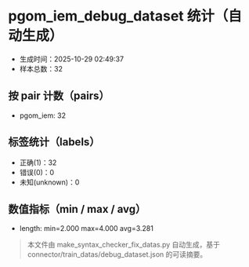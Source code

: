 # pgom_iem_debug_dataset 统计（自动生成）

- 生成时间：2025-10-29 02:49:37
- 样本总数：32

## 按 pair 计数（pairs）
- pgom_iem: 32

## 标签统计（labels）
- 正确(1)：32
- 错误(0)：0
- 未知(unknown)：0

## 数值指标（min / max / avg）
- length: min=2.000 max=4.000 avg=3.281

> 本文件由 make_syntax_checker_fix_datas.py 自动生成，基于 connector/train_datas/debug_dataset.json 的可读摘要。